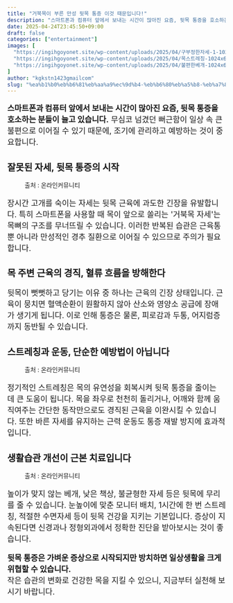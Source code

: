 ```yaml
---
title: "거북목이 부른 만성 뒷목 통증 이것 때문입니다!"
description: "스마트폰과 컴퓨터 앞에서 보내는 시간이 많아진 요즘, 뒷목 통증을 호소하는 분들이 늘고 있습니다. 무심코 넘겼던 뻐근함이 일상 속 큰 불편으로 이어질 수 있기 때문에, 조기에 관리하고 예방하는 것이 중요합니다."
date: 2025-04-24T23:45:50+09:00
draft: false
categories: ["entertainment"]
images: [
  "https://ingihgoyonet.site/wp-content/uploads/2025/04/구부정한자세-1-1024x683.png"
  "https://ingihgoyonet.site/wp-content/uploads/2025/04/목스트레칭-1024x683.png"
  "https://ingihgoyonet.site/wp-content/uploads/2025/04/불편한베개-1024x683.png"
]
author: "kgkstn1423gmailcom"
slug: "%ea%b1%b0%eb%b6%81%eb%aa%a9%ec%9d%b4-%eb%b6%80%eb%a5%b8-%eb%a7%8c%ec%84%b1-%eb%92%b7%eb%aa%a9-%ed%86%b5%ec%a6%9d-%ec%9d%b4%ea%b2%83-%eb%95%8c%eb%ac%b8%ec%9e%85%eb%8b%88%eb%8b%a4"
---
```


<p style="font-size:18px"><strong>스마트폰과 컴퓨터 앞에서 보내는 시간이 많아진 요즘, 뒷목 통증을 호소하는 분들이 늘고 있습니다.</strong> 무심코 넘겼던 뻐근함이 일상 속 큰 불편으로 이어질 수 있기 때문에, 조기에 관리하고 예방하는 것이 중요합니다.</p> <h2 >잘못된 자세, 뒷목 통증의 시작</h2> <figure ><img src="https://ingihgoyonet.site/wp-content/uploads/2025/04/구부정한자세-1-1024x683.png" alt="" style="aspect-ratio:16/9;object-fit:cover"/><figcaption >출처 : 온라인커뮤니티</figcaption></figure> <p style="font-size:18px">장시간 고개를 숙이는 자세는 뒷목 근육에 과도한 긴장을 유발합니다. 특히 스마트폰을 사용할 때 목이 앞으로 쏠리는 '거북목 자세'는 목뼈의 구조를 무너뜨릴 수 있습니다. 이러한 반복된 습관은 근육통뿐 아니라 만성적인 경추 질환으로 이어질 수 있으므로 주의가 필요합니다.</p> <h2 >목 주변 근육의 경직, 혈류 흐름을 방해한다</h2> <p style="font-size:18px">뒷목이 뻣뻣하고 당기는 이유 중 하나는 근육의 긴장 상태입니다. 근육이 뭉치면 혈액순환이 원활하지 않아 산소와 영양소 공급에 장애가 생기게 됩니다. 이로 인해 통증은 물론, 피로감과 두통, 어지럼증까지 동반될 수 있습니다.</p> <h2 >스트레칭과 운동, 단순한 예방법이 아닙니다</h2> <figure ><img src="https://ingihgoyonet.site/wp-content/uploads/2025/04/목스트레칭-1024x683.png" alt="" style="aspect-ratio:16/9;object-fit:cover"/><figcaption >출처 : 온라인커뮤니티</figcaption></figure> <p style="font-size:18px">정기적인 스트레칭은 목의 유연성을 회복시켜 뒷목 통증을 줄이는 데 큰 도움이 됩니다. 목을 좌우로 천천히 돌리거나, 어깨와 함께 움직여주는 간단한 동작만으로도 경직된 근육을 이완시킬 수 있습니다. 또한 바른 자세를 유지하는 근력 운동도 통증 재발 방지에 효과적입니다.</p> <h2 >생활습관 개선이 근본 치료입니다</h2> <figure ><img src="https://ingihgoyonet.site/wp-content/uploads/2025/04/불편한베개-1024x683.png" alt="" style="aspect-ratio:16/9;object-fit:cover"/><figcaption >출처 : 온라인커뮤니티</figcaption></figure> <p style="font-size:18px">높이가 맞지 않는 베개, 낮은 책상, 불균형한 자세 등은 뒷목에 무리를 줄 수 있습니다. 눈높이에 맞춘 모니터 배치, 1시간에 한 번 스트레칭, 적절한 수면자세 등이 뒷목 건강을 지키는 기본입니다. 증상이 지속된다면 신경과나 정형외과에서 정확한 진단을 받아보시는 것이 좋습니다.</p> <p style="font-size:18px"><strong>뒷목 통증은 가벼운 증상으로 시작되지만 방치하면 일상생활을 크게 위협할 수 있습니다.</strong><br>작은 습관의 변화로 건강한 목을 지킬 수 있으니, 지금부터 실천해 보시기 바랍니다.</p>